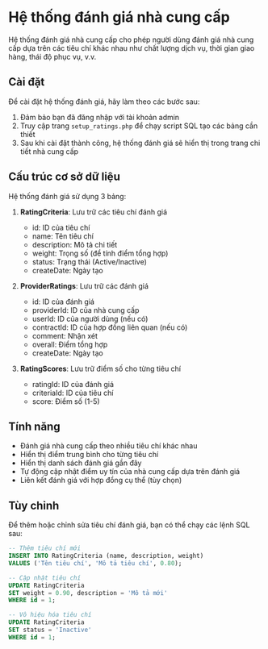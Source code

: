 # Hệ thống đánh giá nhà cung cấp

Hệ thống đánh giá nhà cung cấp cho phép người dùng đánh giá nhà cung cấp dựa trên các tiêu chí khác nhau như chất lượng dịch vụ, thời gian giao hàng, thái độ phục vụ, v.v.

## Cài đặt

Để cài đặt hệ thống đánh giá, hãy làm theo các bước sau:

1. Đảm bảo bạn đã đăng nhập với tài khoản admin
2. Truy cập trang `setup_ratings.php` để chạy script SQL tạo các bảng cần thiết
3. Sau khi cài đặt thành công, hệ thống đánh giá sẽ hiển thị trong trang chi tiết nhà cung cấp

## Cấu trúc cơ sở dữ liệu

Hệ thống đánh giá sử dụng 3 bảng:

1. **RatingCriteria**: Lưu trữ các tiêu chí đánh giá

   - id: ID của tiêu chí
   - name: Tên tiêu chí
   - description: Mô tả chi tiết
   - weight: Trọng số (để tính điểm tổng hợp)
   - status: Trạng thái (Active/Inactive)
   - createDate: Ngày tạo

2. **ProviderRatings**: Lưu trữ các đánh giá

   - id: ID của đánh giá
   - providerId: ID của nhà cung cấp
   - userId: ID của người dùng (nếu có)
   - contractId: ID của hợp đồng liên quan (nếu có)
   - comment: Nhận xét
   - overall: Điểm tổng hợp
   - createDate: Ngày tạo

3. **RatingScores**: Lưu trữ điểm số cho từng tiêu chí
   - ratingId: ID của đánh giá
   - criteriaId: ID của tiêu chí
   - score: Điểm số (1-5)

## Tính năng

- Đánh giá nhà cung cấp theo nhiều tiêu chí khác nhau
- Hiển thị điểm trung bình cho từng tiêu chí
- Hiển thị danh sách đánh giá gần đây
- Tự động cập nhật điểm uy tín của nhà cung cấp dựa trên đánh giá
- Liên kết đánh giá với hợp đồng cụ thể (tùy chọn)

## Tùy chỉnh

Để thêm hoặc chỉnh sửa tiêu chí đánh giá, bạn có thể chạy các lệnh SQL sau:

```sql
-- Thêm tiêu chí mới
INSERT INTO RatingCriteria (name, description, weight)
VALUES ('Tên tiêu chí', 'Mô tả tiêu chí', 0.80);

-- Cập nhật tiêu chí
UPDATE RatingCriteria
SET weight = 0.90, description = 'Mô tả mới'
WHERE id = 1;

-- Vô hiệu hóa tiêu chí
UPDATE RatingCriteria
SET status = 'Inactive'
WHERE id = 1;
```
